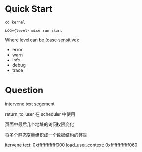 
# Quick Start

```shell
cd kernel

LOG={level} mise run start
```

Where level can be (case-sensitive):
- error
- warn
- info
- debug
- trace

# Question
intervene text segement

return_to_user 在 scheduler 中使用

页面中最后几个地址的访问权限变化

将多个静态变量组织成一个数据结构的弊端

itervene text: 0xfffffffffffff000
load_user_context: 0xfffffffffffff060